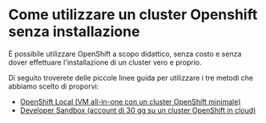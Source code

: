 # Come utilizzare un cluster Openshift senza installazione
È possibile utilizzare OpenShift a scopo didattico, senza costo e senza dover effettuare l'installazione di un cluster vero e proprio.

Di seguito troverete delle piccole linee guida per utilizzare i tre metodi che abbiamo scelto di proporvi:

- [OpenShift Local (VM all-in-one con un cluster OpenShift minimale)](crc/README.md)
- [Developer Sandbox (account di 30 gg su un cluster OpenShift in cloud)](developer-sandbox/README.md)
